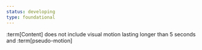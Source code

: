```yaml
---
status: developing
type: foundational
---
```


:term[Content] does not include visual motion lasting longer than 5 seconds and :term[pseudo-motion]
